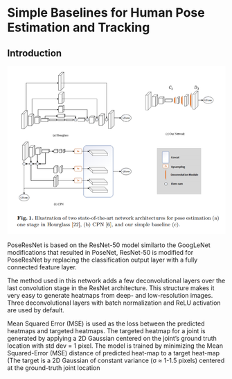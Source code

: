 # Simple Baselines for Human Pose Estimation and Tracking

## Introduction

<img src=".\assets\paper-1.png" alt="Paper-1" style="zoom:80%;" />

PoseResNet is based on the ResNet-50 model similarto the GoogLeNet modifications  that resulted in PoseNet, ResNet-50 is modified for PoseResNet by replacing the classification output layer with a fully connected feature layer. 

The method used in this network adds a few deconvolutional layers over the last convolution stage in the ResNet architecture. This structure makes it very easy to generate heatmaps from deep- and low-resolution images. Three deconvolutional layers with batch normalization and ReLU activation are used by default.

Mean Squared Error (MSE) is used as the loss between the predicted heatmaps and targeted heatmaps. The targeted heatmap for a joint is generated by applying a 2D Gaussian centered on the joint’s ground truth location with std dev = 1 pixel.
The model is trained by minimizing the Mean Squared-Error (MSE) distance of predicted heat-map to a target heat-map (The target is a 2D Gaussian of constant variance (σ ≈ 1-1.5 pixels) centered at the ground-truth joint location

